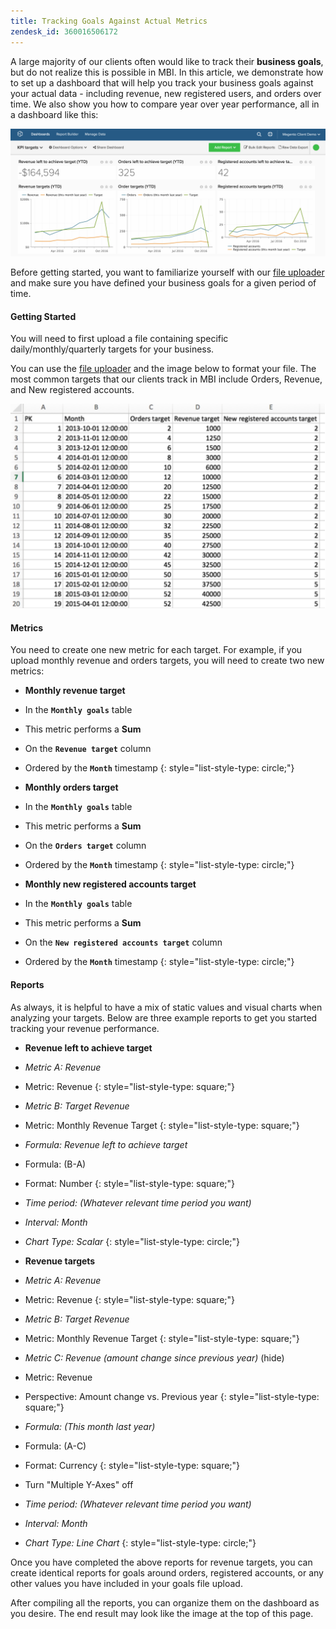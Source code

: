 ```yaml
---
title: Tracking Goals Against Actual Metrics
zendesk_id: 360016506172
---
```


A large majority of our clients often would like to track their **business goals**, but do not realize this is possible in MBI. In this article, we demonstrate how to set up a dashboard that will help you track your business goals against your actual data - including revenue, new registered users, and orders over time. We also show you how to compare year over year performance, all in a dashboard like this:

![](../../assets/Goals-_dashboard_2.png)

Before getting started, you want to familiarize yourself with our [file uploader](../importing-data/connecting-data/using-file-uploader.md) and make sure you have defined your business goals for a given period of time.

#### Getting Started

You will need to first upload a file containing specific daily/monthly/quarterly targets for your business.

You can use the [file uploader](../importing-data/connecting-data/using-file-uploader.md) and the image below to format your file. The most common targets that our clients track in MBI include Orders, Revenue, and New registered accounts.

![](../../assets/Goals-_Excel.png)

#### Metrics

You need to create one new metric for each target. For example, if you upload monthly revenue and orders targets, you will need to create two new metrics:

* **Monthly revenue target**
* In the <span class="wysiwyg-color-blue">**`Monthly goals`**</span> table
* This metric performs a **Sum**
* On the <span class="wysiwyg-color-blue">**`Revenue target`**</span> column
* Ordered by the <span class="wysiwyg-color-blue">**`Month`**</span> timestamp
{: style="list-style-type: circle;"}

* **Monthly orders target**
* In the <span class="wysiwyg-color-blue">**`Monthly goals`**</span> table
* This metric performs a **Sum**
* On the <span class="wysiwyg-color-blue">**`Orders target`**</span> column
* Ordered by the <span class="wysiwyg-color-blue">**`Month`**</span> timestamp
{: style="list-style-type: circle;"}

* **Monthly new registered accounts target**
* In the <span class="wysiwyg-color-blue">**`Monthly goals`**</span> table
* This metric performs a **Sum**
* On the <span class="wysiwyg-color-blue">**`New registered accounts target`**</span> column
* Ordered by the <span class="wysiwyg-color-blue">**`Month`**</span> timestamp
{: style="list-style-type: circle;"}

#### Reports

As always, it is helpful to have a mix of static values and visual charts when analyzing your targets. Below are three example reports to get you started tracking your revenue performance.

* **Revenue left to achieve target**
* *Metric A: Revenue*
* Metric: Revenue
{: style="list-style-type: square;"}

* *Metric B: Target Revenue*
* Metric: Monthly Revenue Target
{: style="list-style-type: square;"}

* *Formula: Revenue left to achieve target*
* Formula: (B-A)
* Format: Number
{: style="list-style-type: square;"}

* *Time period: (Whatever relevant time period you want)*
* *Interval: Month*
* *Chart Type: Scalar*
{: style="list-style-type: circle;"}

* **Revenue targets**
* *Metric A: Revenue*
* Metric: Revenue
{: style="list-style-type: square;"}

* *Metric B: Target Revenue*
* Metric: Monthly Revenue Target
{: style="list-style-type: square;"}

* *Metric C: Revenue (amount change since previous year)* (hide)
* Metric: Revenue
* Perspective: Amount change vs. Previous year
{: style="list-style-type: square;"}

* *Formula: (This month last year)*
* Formula: (A-C)
* Format: Currency
{: style="list-style-type: square;"}

* Turn "Multiple Y-Axes" off
* *Time period: (Whatever relevant time period you want)*
* *Interval: Month*
* *Chart Type: Line Chart*
{: style="list-style-type: circle;"}

Once you have completed the above reports for revenue targets, you can create identical reports for goals around orders, registered accounts, or any other values you have included in your goals file upload.

After compiling all the reports, you can organize them on the dashboard as you desire. The end result may look like the image at the top of this page.

